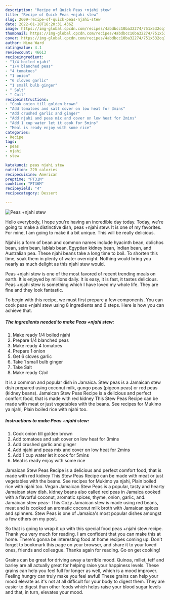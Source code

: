 ```yaml
---
description: "Recipe of Quick Peas +njahi stew"
title: "Recipe of Quick Peas +njahi stew"
slug: 2609-recipe-of-quick-peas-njahi-stew
date: 2022-01-18T18:20:31.436Z
image: https://img-global.cpcdn.com/recipes/4abdbcc10ba32274/751x532cq70/peas-njahi-stew-recipe-main-photo.jpg
thumbnail: https://img-global.cpcdn.com/recipes/4abdbcc10ba32274/751x532cq70/peas-njahi-stew-recipe-main-photo.jpg
cover: https://img-global.cpcdn.com/recipes/4abdbcc10ba32274/751x532cq70/peas-njahi-stew-recipe-main-photo.jpg
author: Nina Ward
ratingvalue: 4.1
reviewcount: 46613
recipeingredient:
- "1/4 boiled njahi"
- "1/4 blanched peas"
- "4 tomatoes"
- "1 onion"
- "6 cloves garlic"
- "1 small bulb ginger"
- " Salt"
- " Coil"
recipeinstructions:
- "Cook onion till golden brown"
- "Add tomatoes and salt cover on low heat for 3mins"
- "Add crushed garlic and ginger"
- "Add njahi and peas mix and cover on low heat for 2mins"
- "Add 1 cup water let it cook for 5mins"
- "Meal is ready enjoy with some rice"
categories:
- Recipe
tags:
- peas
- njahi
- stew

katakunci: peas njahi stew 
nutrition: 220 calories
recipecuisine: American
preptime: "PT31M"
cooktime: "PT36M"
recipeyield: "4"
recipecategory: Dessert

---
```



![Peas +njahi stew](https://img-global.cpcdn.com/recipes/4abdbcc10ba32274/751x532cq70/peas-njahi-stew-recipe-main-photo.jpg)

Hello everybody, I hope you're having an incredible day today. Today, we're going to make a distinctive dish, peas +njahi stew. It is one of my favorites. For mine, I am going to make it a bit unique. This will be really delicious.

Njahi is a form of bean and common names include hyacinth bean, dolichos bean, seim bean, lablab bean, Egyptian kidney bean, Indian bean, and Australian pea. These njahi beans take a long time to boil. To shorten this time, soak them in plenty of water overnight. Nothing would bring you nearly as much delight as this njahi stew would.

Peas +njahi stew is one of the most favored of recent trending meals on earth. It is enjoyed by millions daily. It is easy, it is fast, it tastes delicious. Peas +njahi stew is something which I have loved my whole life. They are fine and they look fantastic.


To begin with this recipe, we must first prepare a few components. You can cook peas +njahi stew using 8 ingredients and 6 steps. Here is how you can achieve that.

<!--inarticleads1-->

##### The ingredients needed to make Peas +njahi stew:

1. Make ready 1/4 boiled njahi
1. Prepare 1/4 blanched peas
1. Make ready 4 tomatoes
1. Prepare 1 onion
1. Get 6 cloves garlic
1. Take 1 small bulb ginger
1. Take  Salt
1. Make ready  C/oil


It is a common and popular dish in Jamaica. Stew peas is a Jamaican stew dish prepared using coconut milk, gungo peas (pigeon peas) or red peas (kidney beans). Jamaican Stew Peas Recipe is a delicious and perfect comfort food, that is made with red kidney This Stew Peas Recipe can be made with meat or just vegetables with the beans. See recipes for Mukimo ya njahi, Plain boiled rice with njahi too. 

<!--inarticleads2-->

##### Instructions to make Peas +njahi stew:

1. Cook onion till golden brown
1. Add tomatoes and salt cover on low heat for 3mins
1. Add crushed garlic and ginger
1. Add njahi and peas mix and cover on low heat for 2mins
1. Add 1 cup water let it cook for 5mins
1. Meal is ready enjoy with some rice


Jamaican Stew Peas Recipe is a delicious and perfect comfort food, that is made with red kidney This Stew Peas Recipe can be made with meat or just vegetables with the beans. See recipes for Mukimo ya njahi, Plain boiled rice with njahi too. Vegan Jamaican Stew Peas is a popular, tasty and hearty Jamaican stew dish. kidney beans also called red peas in Jamaica cooked with a flavorful coconut, aromatic spices, thyme, onion, garlic, and. Jamaican stew peas- This Cozy Jamaican stew is made using red beans, meat and is cooked an aromatic coconut milk broth with Jamaican spices and spinners. Stew Peas is one of Jamaica&#39;s most popular dishes amongst a few others on my post. 

So that is going to wrap it up with this special food peas +njahi stew recipe. Thank you very much for reading. I am confident that you can make this at home. There's gonna be interesting food at home recipes coming up. Don't forget to bookmark this page on your browser, and share it to your loved ones, friends and colleague. Thanks again for reading. Go on get cooking!

Grains can be great for driving away a terrible mood. Quinoa, millet, teff and barley are all actually great for helping raise your happiness levels. These grains can help you feel full for longer as well, which is a mood improver. Feeling hungry can truly make you feel awful! These grains can help your mood elevate as it's not at all difficult for your body to digest them. They are easier to digest than other foods which helps raise your blood sugar levels and that, in turn, elevates your mood.
